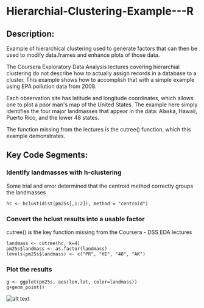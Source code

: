# Hierarchial-Clustering-Example---R

## Description:
Example of hierarchical clustering used to generate factors that can then be used to modify data.frames and enhance plots of those data.

The Coursera Exploratory Data Analysis lectures covering hierarchial clustering do not describe how to actually assign records in a database to a cluster. This example shows how to accomplish that with a simple example using EPA pollution data from 2008.

Each observation site has latitude and longitude coordinates, which allows one to plot a poor man's map of the United States. The example here simply identifies the four major landmasses that appear in the data: Alaska, Hawaii, Puerto Rico, and the lower 48 states.

The function missing from the lectures is the cutree() function, which this example demonstrates.

## Key Code Segments:

### Identify landmasses with h-clustering
Some trial and error determined that the centroid method correctly groups the landmasses
```
hc <- hclust(dist(pm25s[,1:2]), method = "centroid")
```

### Convert the hclust results into a usable factor
cutree() is the key function missing from the Coursera - DSS EDA lectures
```
landmass <- cutree(hc, k=4)
pm25s$landmass <- as.factor(landmass)
levels(pm25s$landmass) <- c("PR", "HI", "48", "AK")
```

### Plot the results
```
g <- ggplot(pm25s, aes(lon,lat, color=landmass))
g+geom_point()
```

![alt text]( "Landmasses")
